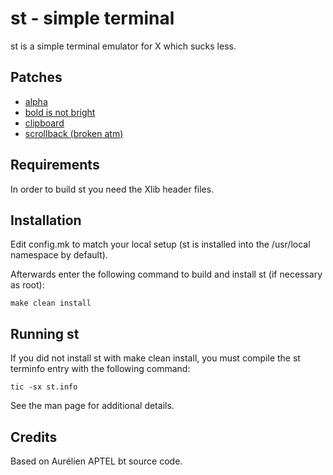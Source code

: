 # st - simple terminal

st is a simple terminal emulator for X which sucks less.

## Patches
- [alpha](https://st.suckless.org/patches/alpha/)
- [bold is not bright](https://st.suckless.org/patches/bold-is-not-bright/)
- [clipboard](https://st.suckless.org/patches/clipboard/)
- [scrollback (broken atm)](https://st.suckless.org/patches/clipboard/)

## Requirements

In order to build st you need the Xlib header files.


## Installation

Edit config.mk to match your local setup (st is installed into
the /usr/local namespace by default).

Afterwards enter the following command to build and install st (if
necessary as root):

    make clean install


## Running st

If you did not install st with make clean install, you must compile
the st terminfo entry with the following command:

    tic -sx st.info

See the man page for additional details.

## Credits

Based on Aurélien APTEL <aurelien dot aptel at gmail dot com> bt source code.

